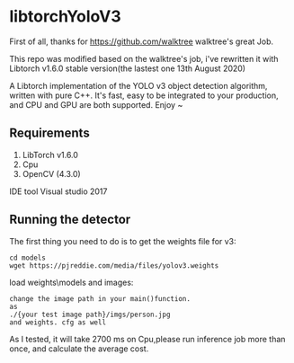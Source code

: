 # libtorchYoloV3
First of all, thanks for https://github.com/walktree walktree's great Job.

This repo was modified based on the walktree's job, i've rewritten it with Libtorch v1.6.0 stable version(the lastest one 13th August 2020)

A Libtorch implementation of the YOLO v3 object detection algorithm, written with pure C++. It's fast, easy to be integrated to your production, and CPU and GPU are both supported. Enjoy ~


## Requirements
1. LibTorch v1.6.0
2. Cpu
3. OpenCV (4.3.0)

IDE tool
Visual studio 2017 

## Running the detector

The first thing you need to do is to get the weights file for v3:

```
cd models
wget https://pjreddie.com/media/files/yolov3.weights 
```

load weights\models and images:
```
change the image path in your main()function.
as 
./{your test image path}/imgs/person.jpg
and weights. cfg as well
```

As I tested, it will take 2700 ms on Cpu,please run inference job more than once, and calculate the average cost.
